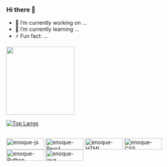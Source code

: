 ### Hi there 👋

- 🔭 I’m currently working on ...
- 🌱 I’m currently learning ...
- ⚡ Fun fact: ...

<div  style="display: inline">
  <a href="https://github.com/enoquerogerio">
  <img height="180em" src="https://github-readme-stats.vercel.app/api?username=enoquerogerio&show_icons=true&theme=dracula&include_all_commits=true&count_private=true"/>
  
  [![Top Langs](https://github-readme-stats.vercel.app/api/top-langs/?username=enoquerogerio&layout=compact)](https://github.com/enoquerogerio/github-readme-stats)
  
</div>
<div style="display: inline_block"><br>
  <img align="center" alt="enoque-js" height="30" width="100" src="https://badges.aleen42.com/src/javascript.svg" />
  <img align="center" alt="enoque-React" height="30" width="100"  src="https://badges.aleen42.com/src/react.svg"/>
  <img align="center" alt="enoque-HTML" height="30" width="100" src="https://img.shields.io/badge/HTML5-E34F26?style=for-the-badge&logo=html5&logoColor=white">
  <img align="center" alt="enoque-CSS" height="30" width="100" src="https://img.shields.io/badge/CSS3-1572B6?style=for-the-badge&logo=css3&logoColor=white">
  <img align="center" alt="enoque-Python" height="30" width="100"  src="https://badges.aleen42.com/src/python.svg" alt="badge"/>
  <img align="center" alt="enoque-java" height="30" width="100" src="https://badges.aleen42.com/src/java.svg">
</div>

##
